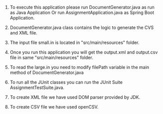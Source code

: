1. To execute this application please run DocumentGenerator.java as run as Java Application
   Or run AssignmentApplication.java as Spring Boot Application.
   
2. DocumentGenerator.java class contains the logic to generate the CVS and XML file.

3. The input file small.in is located in "src/main/resources" folder.

4. Once you run this application you will get the output.xml and output.csv file in same "src/main/resources" folder.

5. To read the large.in you need to modify filePath variable in the main method of DocumentGenerator.java

6. To run all the JUnit classes you can run the JUnit Suite AssignmentTestSuite.java.

7. To create XML file we have used DOM parser provided by JDK.

8. To create CSV file we have used openCSV.